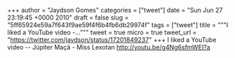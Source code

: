 
+++
author = "Jaydson Gomes"
categories = ["tweet"]
date = "Sun Jun 27 23:19:45 +0000 2010"
draft = false
slug = "5ff65924e59a7f643f9ae59f4f6b4fb6db29974f"
tags = ["tweet"]
title = """I liked a YouTube video -..."""
tweet = true
micro = true
tweet_url = "https://twitter.com/jaydson/status/17201849237"
+++
I liked a YouTube video -- Júpiter Maçã - Miss Lexotan http://youtu.be/g4Ng6sfmWEI?a
